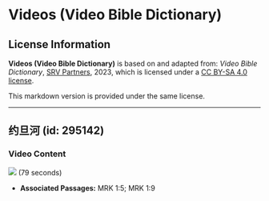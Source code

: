 # Videos (Video Bible Dictionary)

## License Information

**Videos (Video Bible Dictionary)** is based on and adapted from: _Video Bible Dictionary_, [SRV Partners](https://srvpartners.org/home/), 2023, which is licensed under a [CC BY-SA 4.0 license](https://creativecommons.org/licenses/by-sa/4.0/legalcode.en).

This markdown version is provided under the same license.



--------------------------------

## 约旦河 (id: 295142)

### Video Content

[![](https://cdn.aquifer.bible/aquifer-content/resources/VideoBibleDictionary/Thumbnails/JordanRiver.jpg)](https://cdn.aquifer.bible/aquifer-content/resources/VideoBibleDictionary/ENG/JordanRiver.mp4) (79 seconds)

* **Associated Passages:** MRK 1:5; MRK 1:9

